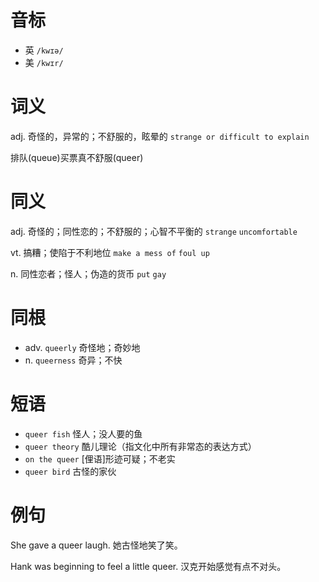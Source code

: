 # 音标

- 英 `/kwɪə/`
- 美 `/kwɪr/`

# 词义

adj. 奇怪的，异常的；不舒服的，眩晕的
`strange or difficult to explain`



排队(queue)买票真不舒服(queer)

# 同义

adj. 奇怪的；同性恋的；不舒服的；心智不平衡的
`strange` `uncomfortable`

vt. 搞糟；使陷于不利地位
`make a mess of` `foul up`

n. 同性恋者；怪人；伪造的货币
`put` `gay`

# 同根

- adv. `queerly` 奇怪地；奇妙地
- n. `queerness` 奇异；不快

# 短语

- `queer fish` 怪人；没人要的鱼
- `queer theory` 酷儿理论（指文化中所有非常态的表达方式）
- `on the queer` [俚语]形迹可疑；不老实
- `queer bird` 古怪的家伙

# 例句

She gave a queer laugh.
她古怪地笑了笑。

Hank was beginning to feel a little queer.
汉克开始感觉有点不对头。


